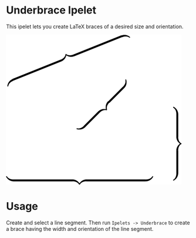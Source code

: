 # Underbrace Ipelet #

This ipelet lets you create LaTeX braces of a desired size and
orientation.

![Example braces](underbrace.png)

# Usage #

Create and select a line segment. Then run `Ipelets -> Underbrace` to
create a brace having the width and orientation of the line segment.

